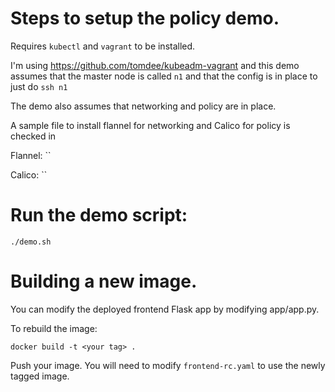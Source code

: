 # Steps to setup the policy demo.

Requires `kubectl` and `vagrant` to be installed.

I'm using https://github.com/tomdee/kubeadm-vagrant and this demo assumes that the master node is called `n1` and that the config is in place to just do `ssh n1`

The demo also assumes that networking and policy are in place.

A sample file to install flannel for networking and Calico for policy is checked in

Flannel:
``

Calico:
``


# Run the demo script:

	./demo.sh


# Building a new image.

You can modify the deployed frontend Flask app by modifying app/app.py.


To rebuild the image:

	docker build -t <your tag> .

Push your image.  You will need to modify `frontend-rc.yaml` to use the newly tagged image.
